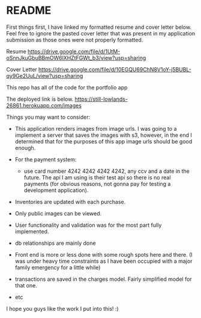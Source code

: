 # README
First things first, I have linked my formatted resume and cover letter below. Feel free to ignore the pasted cover letter that was present in my application submission as those ones were not properly formatted.

Resume
https://drive.google.com/file/d/1UtM-oSnnJkuGbuBBmOW6lXHZtFGWt_b3/view?usp=sharing

Cover Letter
https://drive.google.com/file/d/10EGQU69ChN8V1oY-j5BUBL-qy9Ge2UuL/view?usp=sharing

This repo has all of the code for the portfolio app

The deployed link is below.
https://still-lowlands-26861.herokuapp.com/images

Things you may want to consider:

- This application renders images from image urls. I was going to a implement a server that saves the images with s3, however, in the end I determined that for the purposes of this app image urls should be good enough.
- For the payment system:
  - use card number 4242 4242 4242 4242, any ccv and a date in the future. The api I am using is their test api so there is no real payments (for obvious reasons, not gonna pay for testing a development application).

- Inventories are updated with each purchase. 

- Only public images can be viewed.

- User functionality and validation was for the most part fully implemented.

- db relationships are mainly done

- Front end is more or less done with some rough spots here and there. (I was under heavy time constraints as I have been occupied with a major family emergency for a little while)

- transactions are saved in the charges model. Fairly simplified model for that one.

- etc
  
I hope you guys like the work I put into this! :)
